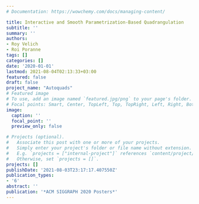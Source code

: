 ```yaml
---
# Documentation: https://wowchemy.com/docs/managing-content/

title: Interactive and Smooth Parametrization-Based Quadrangulation
subtitle: ''
summary: ''
authors:
- Roy Velich
- Roi Poranne
tags: []
categories: []
date: '2020-01-01'
lastmod: 2021-08-04T02:13:33+03:00
featured: false
draft: false
project_name: "Autoquads"
# Featured image
# To use, add an image named `featured.jpg/png` to your page's folder.
# Focal points: Smart, Center, TopLeft, Top, TopRight, Left, Right, BottomLeft, Bottom, BottomRight.
image:
  caption: ''
  focal_point: ''
  preview_only: false

# Projects (optional).
#   Associate this post with one or more of your projects.
#   Simply enter your project's folder or file name without extension.
#   E.g. `projects = ["internal-project"]` references `content/project/deep-learning/index.md`.
#   Otherwise, set `projects = []`.
projects: []
publishDate: '2021-08-03T23:17:17.407550Z'
publication_types:
- '6'
abstract: ''
publication: '*ACM SIGGRAPH 2020 Posters*'
---
```

